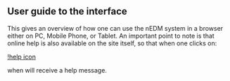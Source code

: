 ## User guide to the interface

This gives an overview of how one can use the nEDM system in a browser either
on PC, Mobile Phone, or Tablet.  An important point to note is that online help
is also available on the site itself, so that when one clicks on: 

[!help icon](info_graphic.png)

when will receive a help message.

